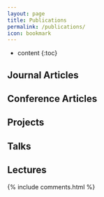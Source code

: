 ```yaml
---
layout: page
title: Publications
permalink: /publications/
icon: bookmark
---
```


* content
{:toc}

## Journal Articles

## Conference Articles

## Projects

## Talks

## Lectures


{% include comments.html %}
